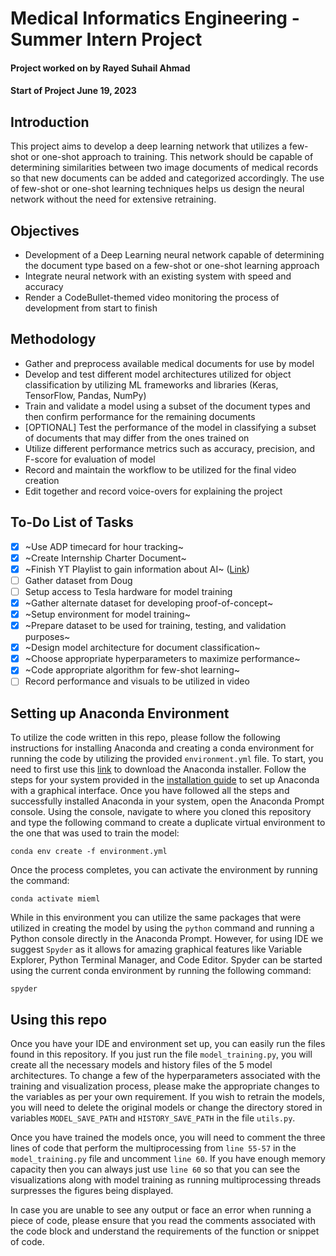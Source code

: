 # Medical Informatics Engineering - Summer Intern Project

#### Project worked on by **Rayed Suhail Ahmad**
#### Start of Project **June 19, 2023**

## Introduction
This project aims to develop a deep learning network that utilizes a few-shot or one-shot approach to training. This network should be capable of determining similarities between two image documents of medical records so that new documents can be added and categorized accordingly. The use of few-shot or one-shot learning techniques helps us design the neural network without the need for extensive retraining.

## Objectives
- Development of a Deep Learning neural network capable of determining the document type based on a few-shot or one-shot learning approach
- Integrate neural network with an existing system with speed and accuracy
- Render a CodeBullet-themed video monitoring the process of development from start to finish

## Methodology
- Gather and preprocess available medical documents for use by model
- Develop and test different model architectures utilized for object classification by utilizing ML frameworks and libraries (Keras, TensorFlow, Pandas, NumPy)
- Train and validate a model using a subset of the document types and then confirm performance for the remaining documents
- [OPTIONAL] Test the performance of the model in classifying a subset of documents that may differ from the ones trained on
- Utilize different performance metrics such as accuracy, precision, and F-score for evaluation of model
- Record and maintain the workflow to be utilized for the final video creation
- Edit together and record voice-overs for explaining the project

## To-Do List of Tasks
- [x] ~Use ADP timecard for hour tracking~
- [x] ~Create Internship Charter Document~
- [x] ~Finish YT Playlist to gain information about AI~ ([Link](https://www.youtube.com/playlist?list=PLuIoQNgtU5vq1tJWHngx91N5ndkHpT2Mg))
- [ ] Gather dataset from Doug
- [ ] Setup access to Tesla hardware for model training
- [x] ~Gather alternate dataset for developing proof-of-concept~
- [x] ~Setup environment for model training~
- [x] ~Prepare dataset to be used for training, testing, and validation purposes~
- [x] ~Design model architecture for document classification~
- [x] ~Choose appropriate hyperparameters to maximize performance~
- [x] ~Code appropriate algorithm for few-shot learning~
- [ ] Record performance and visuals to be utilized in video

## Setting up Anaconda Environment
To utilize the code written in this repo, please follow the following instructions for installing Anaconda and creating a conda environment for running the code by utilizing the provided `environment.yml` file. To start, you need to first use this [link](https://www.anaconda.com/download) to download the Anaconda installer. Follow the steps for your system provided in the [installation guide](https://docs.anaconda.com/free/anaconda/install/index.html) to set up Anaconda with a graphical interface. Once you have followed all the steps and successfully installed Anaconda in your system, open the Anaconda Prompt console. Using the console, navigate to where you cloned this repository and type the following command to create a duplicate virtual environment to the one that was used to train the model:

`conda env create -f environment.yml`

Once the process completes, you can activate the environment by running the command:

`conda activate mieml`

While in this environment you can utilize the same packages that were utilized in creating the model by using the `python` command and running a Python console directly in the Anaconda Prompt. However, for using IDE we suggest `Spyder` as it allows for amazing graphical features like Variable Explorer, Python Terminal Manager, and Code Editor. Spyder can be started using the current conda environment by running the following command:

`spyder`

## Using this repo
Once you have your IDE and environment set up, you can easily run the files found in this repository. If you just run the file `model_training.py`, you will create all the necessary models and history files of the 5 model architectures. To change a few of the hyperparameters associated with the training and visualization process, please make the appropriate changes to the variables as per your own requirement. If you wish to retrain the models, you will need to delete the original models or change the directory stored in variables `MODEL_SAVE_PATH` and `HISTORY_SAVE_PATH` in the file `utils.py`.

Once you have trained the models once, you will need to comment the three lines of code that perform the multiprocessing from `line 55-57` in the `model_training.py` file and uncomment `line 60`. If you have enough memory capacity then you can always just use `line 60` so that you can see the visualizations along with model training as running multiprocessing threads surpresses the figures being displayed.

In case you are unable to see any output or face an error when running a piece of code, please ensure that you read the comments associated with the code block and understand the requirements of the function or snippet of code.